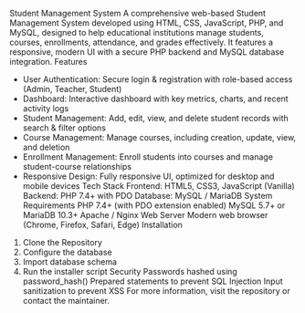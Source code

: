 Student Management System
A comprehensive web-based Student Management System developed using HTML, CSS,
JavaScript, PHP, and MySQL, designed to help educational institutions manage students, courses,
enrollments, attendance, and grades effectively. It features a responsive, modern UI with a secure
PHP backend and MySQL database integration.
Features
- User Authentication: Secure login & registration with role-based access (Admin, Teacher, Student)
- Dashboard: Interactive dashboard with key metrics, charts, and recent activity logs
- Student Management: Add, edit, view, and delete student records with search & filter options
- Course Management: Manage courses, including creation, update, view, and deletion
- Enrollment Management: Enroll students into courses and manage student-course relationships
- Responsive Design: Fully responsive UI, optimized for desktop and mobile devices
Tech Stack
Frontend: HTML5, CSS3, JavaScript (Vanilla)
Backend: PHP 7.4+ with PDO
Database: MySQL / MariaDB
System Requirements
PHP 7.4+ (with PDO extension enabled)
MySQL 5.7+ or MariaDB 10.3+
Apache / Nginx Web Server
Modern web browser (Chrome, Firefox, Safari, Edge)
Installation
1. Clone the Repository
2. Configure the database
3. Import database schema
4. Run the installer script
Security
Passwords hashed using password_hash()
Prepared statements to prevent SQL Injection
Input sanitization to prevent XSS
For more information, visit the repository or contact the maintainer.
